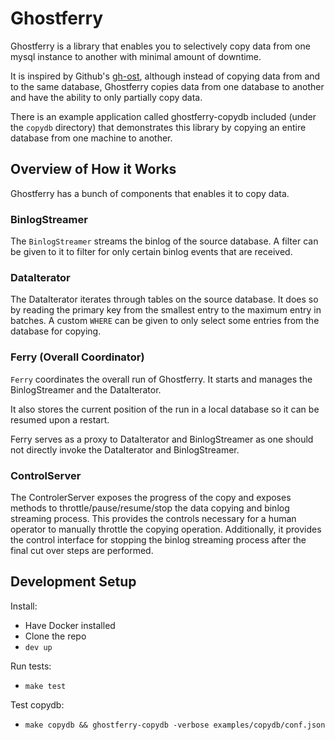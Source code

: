Ghostferry
==========

Ghostferry is a library that enables you to selectively copy data from one mysql instance to another with minimal amount of downtime.

It is inspired by Github's [gh-ost](https://github.com/github/gh-ost),
although instead of copying data from and to the same database, Ghostferry
copies data from one database to another and have the ability to only
partially copy data.

There is an example application called ghostferry-copydb included (under the
`copydb` directory) that demonstrates this library by copying an entire
database from one machine to another.

Overview of How it Works
------------------------

Ghostferry has a bunch of components that enables it to copy data.

### BinlogStreamer ###

The `BinlogStreamer` streams the binlog of the source database. A filter can be
given to it to filter for only certain binlog events that are received.

### DataIterator ###

The DataIterator iterates through tables on the source database. It does so by
reading the primary key from the smallest entry to the maximum entry in
batches. A custom `WHERE` can be given to only select some entries from the
database for copying.

### Ferry (Overall Coordinator) ###

`Ferry` coordinates the overall run of Ghostferry. It starts and manages the
BinlogStreamer and the DataIterator. 

It also stores the current position of the run in a local database so it can
be resumed upon a restart. 

Ferry serves as a proxy to DataIterator and BinlogStreamer as one should not
directly invoke the DataIterator and BinlogStreamer.

### ControlServer ###

The ControlerServer exposes the progress of the copy and exposes methods to
throttle/pause/resume/stop the data copying and binlog streaming process. This
provides the controls necessary for a human operator to manually throttle the
copying operation. Additionally, it provides the control interface for stopping
the binlog streaming process after the final cut over steps are performed.

Development Setup
-----------------

Install:

- Have Docker installed
- Clone the repo
- `dev up`

Run tests:

- `make test`

Test copydb:

- `make copydb && ghostferry-copydb -verbose examples/copydb/conf.json`

